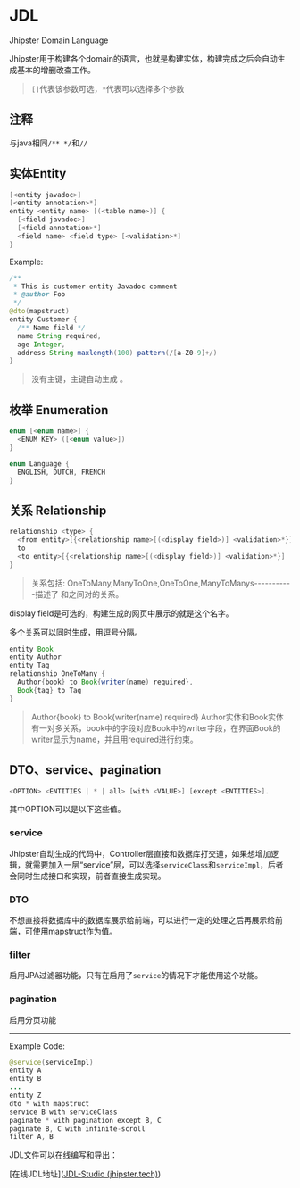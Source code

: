 # JDL

Jhipster Domain Language

Jhipster用于构建各个domain的语言，也就是构建实体，构建完成之后会自动生成基本的增删改查工作。

>`[]`代表该参数可选，`*`代表可以选择多个参数

## 注释

与java相同`/** */`和`//`

## 实体Entity

```java
[<entity javadoc>]
[<entity annotation>*]
entity <entity name> [(<table name>)] {
  [<field javadoc>]
  [<field annotation>*]
  <field name> <field type> [<validation>*]
}
```

Example:

```java
/**
 * This is customer entity Javadoc comment
 * @author Foo
 */
@dto(mapstruct)
entity Customer {
  /** Name field */
  name String required,
  age Integer,
  address String maxlength(100) pattern(/[a-Z0-9]+/)
}
```

>没有主键，主键自动生成 。

## 枚举 Enumeration

```java
enum [<enum name>] {
  <ENUM KEY> ([<enum value>])
}
```

```java
enum Language {
  ENGLISH, DUTCH, FRENCH
}
```

## 关系 Relationship

```java
relationship <type> {
  <from entity>[{<relationship name>[(<display field>)] <validation>*}]
  to
  <to entity>[{<relationship name>[(<display field>)] <validation>*}]
}
```

>关系包括: OneToMany,ManyToOne,OneToOne,ManyToManys-----------描述了<from entity> 和<to entity>之间对的关系。

display field是可选的，构建生成的网页中展示的就是这个名字。

多个关系可以同时生成，用逗号分隔。

```java
entity Book
entity Author
entity Tag
relationship OneToMany {
  Author{book} to Book{writer(name) required},
  Book{tag} to Tag
}
```

>Author{book} to Book{writer(name) required}           Author实体和Book实体有一对多关系，book中的字段对应Book中的writer字段，在界面Book的writer显示为name，并且用required进行约束。

## DTO、service、pagination

```java
<OPTION> <ENTITIES | * | all> [with <VALUE>] [except <ENTITIES>]. 
```

其中OPTION可以是以下这些值。

### service

Jhipster自动生成的代码中，Controller层直接和数据库打交道，如果想增加逻辑，就需要加入一层“service”层，可以选择`serviceClass`和`serviceImpl`，后者会同时生成接口和实现，前者直接生成实现。

### DTO

不想直接将数据库中的数据库展示给前端，可以进行一定的处理之后再展示给前端，可使用mapstruct作为值。

### filter

启用JPA过滤器功能，只有在启用了`service`的情况下才能使用这个功能。

### pagination

启用分页功能

----------------

Example Code:

```java
@service(serviceImpl)
entity A
entity B
...
entity Z
dto * with mapstruct
service B with serviceClass
paginate * with pagination except B, C
paginate B, C with infinite-scroll
filter A, B
```

JDL文件可以在线编写和导出：

[在线JDL地址]([JDL-Studio (jhipster.tech)](https://start.jhipster.tech/jdl-studio/))

